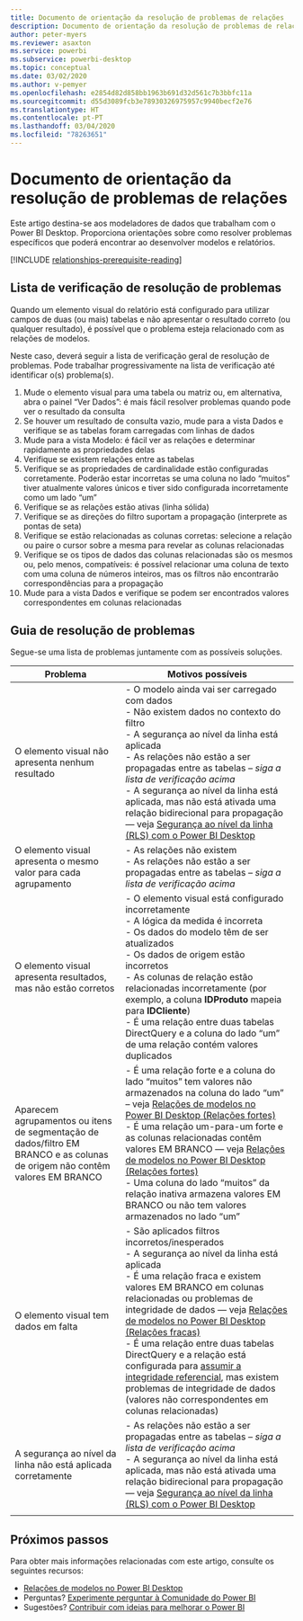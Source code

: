 ```yaml
---
title: Documento de orientação da resolução de problemas de relações
description: Documento de orientação da resolução de problemas de relações de modelos.
author: peter-myers
ms.reviewer: asaxton
ms.service: powerbi
ms.subservice: powerbi-desktop
ms.topic: conceptual
ms.date: 03/02/2020
ms.author: v-pemyer
ms.openlocfilehash: e2854d82d858bb1963b691d32d561c7b3bbfc11a
ms.sourcegitcommit: d55d3089fcb3e78930326975957c9940becf2e76
ms.translationtype: HT
ms.contentlocale: pt-PT
ms.lasthandoff: 03/04/2020
ms.locfileid: "78263651"
---
```

# <a name="relationship-troubleshooting-guidance"></a>Documento de orientação da resolução de problemas de relações

Este artigo destina-se aos modeladores de dados que trabalham com o Power BI Desktop. Proporciona orientações sobre como resolver problemas específicos que poderá encontrar ao desenvolver modelos e relatórios.

[!INCLUDE [relationships-prerequisite-reading](includes/relationships-prerequisite-reading.md)]

## <a name="troubleshooting-checklist"></a>Lista de verificação de resolução de problemas

Quando um elemento visual do relatório está configurado para utilizar campos de duas (ou mais) tabelas e não apresentar o resultado correto (ou qualquer resultado), é possível que o problema esteja relacionado com as relações de modelos.

Neste caso, deverá seguir a lista de verificação geral de resolução de problemas. Pode trabalhar progressivamente na lista de verificação até identificar o(s) problema(s).

1. Mude o elemento visual para uma tabela ou matriz ou, em alternativa, abra o painel “Ver Dados”: é mais fácil resolver problemas quando pode ver o resultado da consulta
1. Se houver um resultado de consulta vazio, mude para a vista Dados e verifique se as tabelas foram carregadas com linhas de dados
1. Mude para a vista Modelo: é fácil ver as relações e determinar rapidamente as propriedades delas
1. Verifique se existem relações entre as tabelas
1. Verifique se as propriedades de cardinalidade estão configuradas corretamente. Poderão estar incorretas se uma coluna no lado “muitos” tiver atualmente valores únicos e tiver sido configurada incorretamente como um lado “um”
1. Verifique se as relações estão ativas (linha sólida)
1. Verifique se as direções do filtro suportam a propagação (interprete as pontas de seta)
1. Verifique se estão relacionadas as colunas corretas: selecione a relação ou paire o cursor sobre a mesma para revelar as colunas relacionadas
1. Verifique se os tipos de dados das colunas relacionadas são os mesmos ou, pelo menos, compatíveis: é possível relacionar uma coluna de texto com uma coluna de números inteiros, mas os filtros não encontrarão correspondências para a propagação
1. Mude para a vista Dados e verifique se podem ser encontrados valores correspondentes em colunas relacionadas

## <a name="troubleshooting-guide"></a>Guia de resolução de problemas

Segue-se uma lista de problemas juntamente com as possíveis soluções.

|Problema|Motivos possíveis|
|---------|---------|
|O elemento visual não apresenta nenhum resultado|- O modelo ainda vai ser carregado com dados<br />- Não existem dados no contexto do filtro<br />- A segurança ao nível da linha está aplicada<br />- As relações não estão a ser propagadas entre as tabelas – _siga a lista de verificação acima_<br />- A segurança ao nível da linha está aplicada, mas não está ativada uma relação bidirecional para propagação — veja [Segurança ao nível da linha (RLS) com o Power BI Desktop](../desktop-rls.md)|
|O elemento visual apresenta o mesmo valor para cada agrupamento |- As relações não existem<br />- As relações não estão a ser propagadas entre as tabelas – _siga a lista de verificação acima_|
|O elemento visual apresenta resultados, mas não estão corretos|- O elemento visual está configurado incorretamente<br />- A lógica da medida é incorreta<br />- Os dados do modelo têm de ser atualizados<br />- Os dados de origem estão incorretos<br />- As colunas de relação estão relacionadas incorretamente (por exemplo, a coluna **IDProduto** mapeia para **IDCliente**)<br />- É uma relação entre duas tabelas DirectQuery e a coluna do lado “um” de uma relação contém valores duplicados|
|Aparecem agrupamentos ou itens de segmentação de dados/filtro EM BRANCO e as colunas de origem não contêm valores EM BRANCO|- É uma relação forte e a coluna do lado “muitos” tem valores não armazenados na coluna do lado “um” – veja [Relações de modelos no Power BI Desktop (Relações fortes)](../desktop-relationships-understand.md#strong-relationships)<br />- É uma relação um-para-um forte e as colunas relacionadas contêm valores EM BRANCO — veja [Relações de modelos no Power BI Desktop (Relações fortes)](../desktop-relationships-understand.md#strong-relationships)<br />- Uma coluna do lado “muitos” da relação inativa armazena valores EM BRANCO ou não tem valores armazenados no lado “um”|
|O elemento visual tem dados em falta|- São aplicados filtros incorretos/inesperados<br />- A segurança ao nível da linha está aplicada<br />- É uma relação fraca e existem valores EM BRANCO em colunas relacionadas ou problemas de integridade de dados — veja [Relações de modelos no Power BI Desktop (Relações fracas)](../desktop-relationships-understand.md#weak-relationships)<br />- É uma relação entre duas tabelas DirectQuery e a relação está configurada para [assumir a integridade referencial](../desktop-relationships-understand.md#assume-referential-integrity), mas existem problemas de integridade de dados (valores não correspondentes em colunas relacionadas)|
|A segurança ao nível da linha não está aplicada corretamente|- As relações não estão a ser propagadas entre as tabelas – _siga a lista de verificação acima_<br />- A segurança ao nível da linha está aplicada, mas não está ativada uma relação bidirecional para propagação — veja [Segurança ao nível da linha (RLS) com o Power BI Desktop](../desktop-rls.md)|
|||

## <a name="next-steps"></a>Próximos passos

Para obter mais informações relacionadas com este artigo, consulte os seguintes recursos:

- [Relações de modelos no Power BI Desktop](../desktop-relationships-understand.md)
- Perguntas? [Experimente perguntar à Comunidade do Power BI](https://community.powerbi.com/)
- Sugestões? [Contribuir com ideias para melhorar o Power BI](https://ideas.powerbi.com/)
